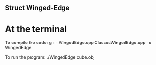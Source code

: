 ## Struct Winged-Edge ##

# At the terminal
To compile the code: g++ WingedEdge.cpp ClassesWingedEdge.cpp -o WingedEdge

To run the program: ./WingedEdge cube.obj
